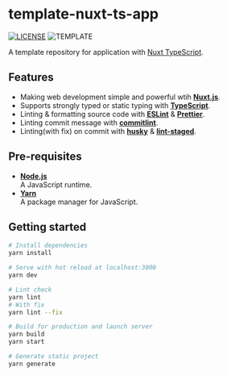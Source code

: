 # template-nuxt-ts-app
[![LICENSE](https://img.shields.io/github/license/tsunematsu21/template-nuxt-ts?color=green)](LICENSE)
![TEMPLATE](https://img.shields.io/badge/template-nuxt--ts--app-blue)

A template repository for application with [Nuxt TypeScript](https://typescript.nuxtjs.org/).

## Features

* Making web development simple and powerful wtih **[Nuxt.js](https://nuxtjs.org/)**.
* Supports strongly typed or static typing with **[TypeScript](https://www.typescriptlang.org/)**.
* Linting & formatting source code with **[ESLint](https://eslint.org/)** & **[Prettier](https://prettier.io/)**.
* Linting commit message with **[commitlint](https://github.com/conventional-changelog/commitlint)**.
* Linting(with fix) on commit with **[husky](https://github.com/typicode/husky)** & **[lint-staged](https://github.com/okonet/lint-staged)**.

## Pre-requisites

* **[Node.js](https://nodejs.org/)**  
  A JavaScript runtime.
* **[Yarn](https://yarnpkg.com/)**  
  A package manager for JavaScript.

## Getting started

```bash
# Install dependencies
yarn install

# Serve with hot reload at localhost:3000
yarn dev

# Lint check
yarn lint
# With fix
yarn lint --fix

# Build for production and launch server
yarn build
yarn start

# Generate static project
yarn generate
```
